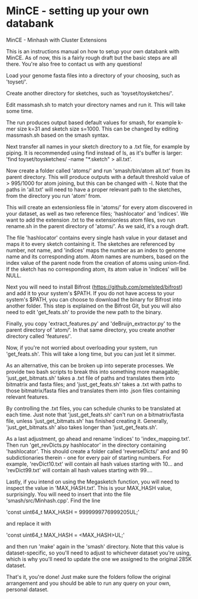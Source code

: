 # MinCE - setting up your own databank
MinCE - Minhash with Cluster Extensions


This is an instructions manual on how to setup your own databank with MinCE. As of now, this is a fairly rough draft but the basic steps are all there. You're also free to contact us with any questions!

Load your genome fasta files into a directory of your choosing, such as 'toyset/'.

Create another directory for sketches, such as 'toyset/toysketches/'.

Edit massmash.sh to match your directory names and run it. This will take some time.

The run produces output based default values for smash, for example k-mer size k=31 and sketch size s=1000. This can be changed by editing massmash.sh based on the smash syntax.

Next transfer all names in your sketch directory to a .txt file, for example by piping. It is recommended using find instead of ls, as it's buffer is larger: 'find toyset/toysketches/ -name "*.sketch" > all.txt'.

Now create a folder called 'atoms/' and run 'smash/bin/atom all.txt' from its parent directory. This will produce outputs with a default threshold value of > 995/1000 for atom joining, but this can be changed with -l. Note that the paths in 'all.txt' will need to have a proper relevant path to the sketches, from the directory you run 'atom' from.

This will create an extensionless file in 'atoms/' for every atom discovered in your dataset, as well as two reference files; 'hashlocator' and 'indices'. We want to add the extension .txt to the extensionless atom files, svo run rename.sh in the parent directory of 'atoms/'. As we said, it's a rough draft.

The file 'hashlocator' contains every single hash value in your dataset and maps it to every sketch containing it. The sketches are referenced by number, not name, and 'indices' maps the number as an index to genome name and its corresponding 
atom. Atom names are numbers, based on the index value of the parent node from the creation of atoms using union-find. If the sketch has no corresponding atom, its atom value in 'indices' will be NULL.

Next you will need to install Bifrost (https://github.com/pmelsted/bifrost) and add it to your system's $PATH. If you do not have access to your system's $PATH, you can choose to download the binary for Bifrost into another folder. This step is explained on the Bifrost Git, but you will also need to edit 'get_feats.sh' to provide the new path to the binary.

Finally, you copy 'extract_features.py' and 'deBruijn_extractor.py' to the parent directory of 'atom/'. In that same directory, you create another directory called 'features/'.

Now, if you're not worried about overloading your system, run 'get_feats.sh'. This will take a long time, but you can just let it 
simmer.

As an alternative, this can be broken up into seperate processes. We provide two bash scripts to break this into something more managable; 'just_get_bitmats.sh' takes a .txt file of paths and translates them into bitmatrix and fasta files; and 'just_get_feats.sh' takes a .txt with paths to those bitmatrix/fasta files and translates them into .json files containing relevant 
features.

By controlling the .txt files, you can schedule chunks to be translated at each time. Just note that 'just_get_feats.sh' can't run on a bitmatrix/fasta file, unless 'just_get_bitmats.sh' has finished creating it. Generally, 'just_get_bitmats.sh' also takes longer than 'just_get_feats.sh'.

As a last adjustment, go ahead and rename 'indices' to 'index_mapping.txt'. Then run 'get_revDicts.py hashlocator' in the directory containing 'hashlocator'. This should create a folder called 'reverseDicts/' and and 90 subdictionaries therein - one for every pair of starting numbers. For example, 'revDict10.txt' will contain all hash values starting with 10... and 'revDict99.txt' will contain all hash values starting with 99....

Lastly, if you intend on using the Megasketch function, you will need to inspect the value in 'MAX_HASH.txt'. This is your MAX_HASH value, surprisingly. You will need to insert that into the file  'smash/src/Minhash.cpp'. Find the line 

'const uint64_t MAX_HASH = 9999999776999205UL;'

and replace it with

'const uint64_t MAX_HASH = \<MAX_HASH\>UL;'

and then run 'make' again in the 'smash' directory. Note that this value is dataset-specific, so you'll need to adjust to whichever 
dataset you're using, which is why you'll need to update the one we assigned to the original 285K dataset.

That's it, you're done! Just make sure the folders follow the original arrangement and you should be able to run any query on your 
own, personal dataset.

